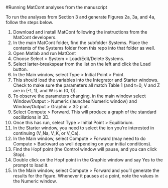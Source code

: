 #Running MatCont analyses from the manuscript

To run the analyses from Section 3 and generate Figures 2a, 3a, and 4a, follow the steps below.

1. Download and install MatCont following the instructions from the MatCont developers.
2. In the main MatCont folder, find the subfolder Systems. Place the contents of the Systems folder from this repo into that folder as well.
3. Open Matlab and run MatCont
4. Choose Select > System > Load/Edit/Delete Systems.
5. Select larter-breakspear from the list on the left and click the Load button.
6. In the Main window, select Type > Initial Point > Point.
7. This should load the variables into the Integrator and Starter windows. Check to make sure the parameters all match Table 1 (and t=0, V and Z are in (-1, 1), and W is in (0, 1)). 
8. To observe the parameters changing, in the main window select Window/Output > Numeric (launches Numeric window) and Window/Output > Graphic > 3D plot.
9. Select Compute > Forward. This will produce a graph of the standard oscillations in 3D.
10. Once this has run, select Type > Initial Point > Equilibrium.
11. In the Starter window, you need to select the ion you’re interested in continuing (V_Na, V_K, or V_Ca).
12. In the Main window, select Compute > Forward (may need to do Compute > Backward as well depending on your initial conditions).
13. Find the Hopf point (the Control window will pause, and you can click Stop).
14. Double click on the Hopf point in the Graphic window and say Yes to the prompt to load it.
15. In the Main window, select Compute > Forward and you’ll generate the results for the figure. Whenever it pauses at a point, note the values in the Numeric window.
